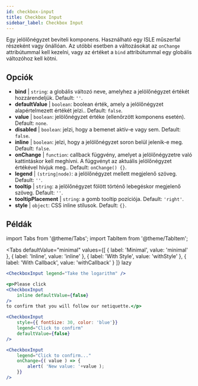 ```yaml
---
id: checkbox-input
title: Checkbox Input
sidebar_label: Checkbox Input
---
```


Egy jelölőnégyzet beviteli komponens. Használható egy ISLE műszerfal részeként vagy önállóan. Az utóbbi esetben a változásokat az `onChange` attribútummal kell kezelni, vagy az értéket a `bind` attribútummal egy globális változóhoz kell kötni.

## Opciók

* __bind__ | `string`: a globális változó neve, amelyhez a jelölőnégyzet értékét hozzárendeljük. Default: `''`.
* __defaultValue__ | `boolean`: boolean érték, amely a jelölőnégyzet alapértelmezett értékét jelzi.. Default: `false`.
* __value__ | `boolean`: jelölőnégyzet értéke (ellenőrzött komponens esetén). Default: `none`.
* __disabled__ | `boolean`: jelzi, hogy a bemenet aktív-e vagy sem. Default: `false`.
* __inline__ | `boolean`: jelzi, hogy a jelölőnégyzet soron belül jelenik-e meg. Default: `false`.
* __onChange__ | `function`: callback függvény, amelyet a jelölőnégyzetre való kattintáskor kell meghívni. A függvényt az aktuális jelölőnégyzet értékével hívjuk meg.. Default: `onChange() {}`.
* __legend__ | `(string|node)`: a jelölőnégyzet mellett megjelenő szöveg. Default: `''`.
* __tooltip__ | `string`: a jelölőnégyzet fölött történő lebegéskor megjelenő szöveg. Default: `''`.
* __tooltipPlacement__ | `string`: a gomb tooltip pozíciója. Default: `'right'`.
* __style__ | `object`: CSS inline stílusok. Default: `{}`.


## Példák

import Tabs from '@theme/Tabs';
import TabItem from '@theme/TabItem';

<Tabs
    defaultValue="minimal"
    values={[
        { label: 'Minimal', value: 'minimal' },
        { label: 'Inline', value: 'inline' },
        { label: 'With Style', value: 'withStyle' },
        { label: 'With Callback', value: 'withCallback' }
    ]}
    lazy
>


<TabItem value="minimal">

```jsx live
<CheckboxInput legend="Take the logarithm" />
```
</TabItem>

<TabItem value="inline">

```jsx live
<p>Please click
<CheckboxInput
    inline defaultValue={false}
/>
to confirm that you will follow our netiquette.</p>
```
</TabItem>


<TabItem value="withStyle">

```jsx live
<CheckboxInput
    style={{ fontSize: 30, color: 'blue'}}
    legend="Click to confirm"
    defaultValue={false}
/>
```
</TabItem>

<TabItem value="withCallback">

```jsx live
<CheckboxInput
    legend="Click to confirm..."
    onChange={( value ) => {
        alert( 'New value: '+value );
    }}
/>
```

</TabItem>

</Tabs>
